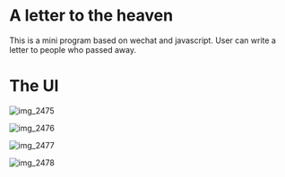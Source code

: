 # A letter to the heaven


This is a mini program based on wechat and javascript. User can write a letter to people who passed away.


# The UI
![img_2475](https://user-images.githubusercontent.com/18555372/28989693-10a76806-7945-11e7-87a6-eabef2d517fc.PNG)

![img_2476](https://user-images.githubusercontent.com/18555372/28989787-9f3689bc-7945-11e7-8b7d-2a744f9fdba5.PNG)

![img_2477](https://user-images.githubusercontent.com/18555372/28989789-a10c80fc-7945-11e7-8f78-8fd4ba8ebc30.PNG)

![img_2478](https://user-images.githubusercontent.com/18555372/28989790-a2483470-7945-11e7-9bc6-798dc77bbb6d.PNG)
